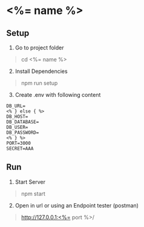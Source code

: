 # <%= name %>

## Setup

1. Go to project folder

> cd <%= name %>

2. Install Dependencies

> npm run setup

3. Create .env with following content

````<% if(database == 'mongodb') { %>
DB_URL=
<% } else { %>
DB_HOST=
DB_DATABASE=
DB_USER=
DB_PASSWORD=
<% } %>
PORT=3000
SECRET=AAA
````

## Run

1. Start Server

> npm start

2. Open in url or using an Endpoint tester (postman)

> http://127.0.0.1:<%= port %>/